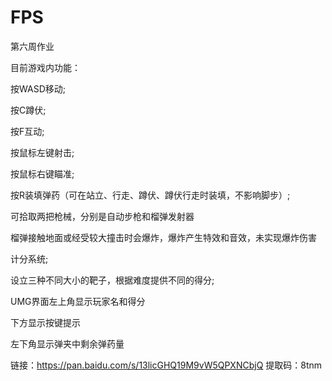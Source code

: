 # FPS
第六周作业

目前游戏内功能：

按WASD移动;

按C蹲伏;

按F互动;

按鼠标左键射击;

按鼠标右键瞄准;

按R装填弹药（可在站立、行走、蹲伏、蹲伏行走时装填，不影响脚步）;

可拾取两把枪械，分别是自动步枪和榴弹发射器

榴弹接触地面或经受较大撞击时会爆炸，爆炸产生特效和音效，未实现爆炸伤害

计分系统;

设立三种不同大小的靶子，根据难度提供不同的得分;


UMG界面左上角显示玩家名和得分

下方显示按键提示

左下角显示弹夹中剩余弹药量


链接：https://pan.baidu.com/s/13licGHQ19M9vW5QPXNCbjQ 
提取码：8tnm
